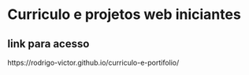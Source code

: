 <h1>Curriculo e projetos web iniciantes</h1> 

<h2>link para acesso</h2>
https://rodrigo-victor.github.io/curriculo-e-portifolio/


